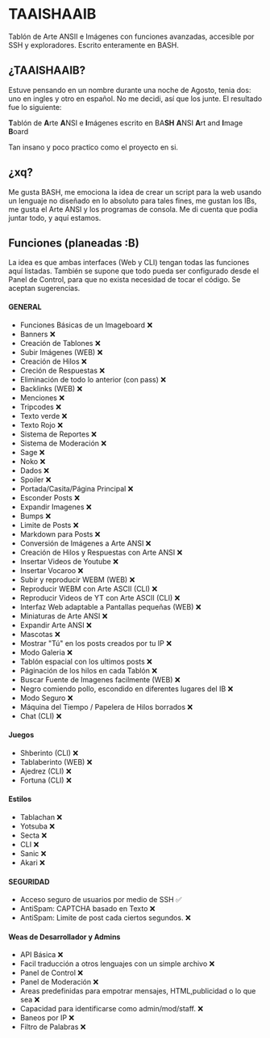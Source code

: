 TAAISHAAIB
=======
Tablón de Arte ANSII e Imágenes con funciones avanzadas, accesible por SSH y exploradores. Escrito enteramente en BASH. 

## ¿TAAISHAAIB?
Estuve pensando en un nombre durante una noche de Agosto, tenia dos: uno en ingles y otro en español. No me decidi, así que los junte. El resultado fue lo siguiente: 

**T**ablón de **A**rte **A**NSI e **I**mágenes escrito en BA**SH** **A**NSI **A**rt and **I**mage **B**oard 

Tan insano y poco practico como el proyecto en si.

## ¿xq?
Me gusta BASH, me emociona la idea de crear un script para la web usando un lenguaje no diseñado en lo absoluto para tales fines, me gustan los IBs, me gusta el Arte ANSI y los programas de consola. Me di cuenta que podia juntar todo, y aquí estamos.

## Funciones (planeadas :B)
La idea es que ambas interfaces (Web y CLI) tengan todas las funciones aquí listadas. También se supone que todo pueda ser configurado desde el Panel de Control, para que no exista necesidad de tocar el código. Se aceptan sugerencias.

#### GENERAL
* Funciones Básicas de un Imageboard :x:
 * Banners :x:
 * Creación de Tablones :x:
 * Subir Imágenes (WEB) :x:
 * Creación de Hilos :x:
 * Creción de Respuestas :x:
 * Eliminación de todo lo anterior (con pass) :x:
 * Backlinks (WEB) :x:
 * Menciones :x:
 * Tripcodes :x:
 * Texto verde :x:
 * Texto Rojo :x:
 * Sistema de Reportes :x:
 * Sistema de Moderación :x:
 * Sage :x:
 * Noko :x:
 * Dados :x:
 * Spoiler :x:
 * Portada/Casita/Página Principal :x:
 * Esconder Posts :x:
 * Expandir Imagenes :x:
 * Bumps :x:
 * Limite de Posts :x:
* Markdown para Posts :x:
* Conversión de Imágenes a Arte ANSI :x:
* Creación de Hilos y Respuestas con Arte ANSI :x:
* Insertar Videos de Youtube :x:
* Insertar Vocaroo  :x:
* Subir y reproducir WEBM (WEB) :x:
* Reproducir WEBM con Arte ASCII (CLI) :x:
* Reproducir Videos de YT con Arte ASCII (CLI) :x:
* Interfaz Web adaptable a Pantallas pequeñas (WEB) :x:
* Miniaturas de Arte ANSI :x:
* Expandir Arte ANSI :x:
* Mascotas :x:
* Mostrar "Tú" en los posts creados por tu IP :x:
* Modo Galeria :x:
* Tablón espacial con los ultimos posts :x:
* Páginación de los hilos en cada Tablón :x:
* Buscar Fuente de Imagenes facilmente (WEB) :x:
* Negro comiendo pollo, escondido en diferentes lugares del IB :x:
* Modo Seguro :x:
* Máquina del Tiempo / Papelera de Hilos borrados :x:
* Chat (CLI) :x:

#### Juegos
* Shberinto (CLI) :x:
* Tablaberinto (WEB) :x:
* Ajedrez (CLI) :x:
* Fortuna (CLI) :x:

#### Estilos
* Tablachan :x:
* Yotsuba :x:
* Secta :x:
* CLI :x:
* Sanic :x:
* Akari :x:

#### SEGURIDAD
* Acceso seguro de usuarios por medio de SSH :white_check_mark:
* AntiSpam: CAPTCHA basado en Texto :x:
* AntiSpam: Limite de post cada ciertos segundos. :x:

#### Weas de Desarrollador y Admins
* API Básica :x:
* Facil traducción a otros lenguajes con un simple archivo :x:
* Panel de Control :x:
* Panel de Moderación :x:
* Areas predefinidas para empotrar mensajes, HTML,publicidad o lo que sea :x:
* Capacidad para identificarse como admin/mod/staff. :x:
* Baneos por IP :x:
* Filtro de Palabras :x:
